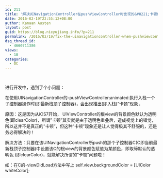 ```yaml
---
id: 211
title: '解决UINavigationController在pushViewController时出现的&#8221;卡顿&#8221;问题'
date: 2016-02-19T22:55:12+08:00
author: Kanaan Austen
layout: post
guid: https://blog.nieyujiang.info/?p=211
permalink: /2016/02/19/fix-the-uinavigationcontroller-when-pushviewcontroller-appears-caton-problem/
dsq_thread_id:
  - 4660711386
views:
  - 10
categories:
  - OC
---
```

&nbsp;
  
进行开发中，遇到了个小问题：

在使用UINavigationController的-pushViewController:animated:执行入栈一个子控制器操作时(即最新栈顶子控制器)，会出现推出(即入栈)”卡顿”现象，

原因：这是因为从iOS7开始， UIViewController的根view的背景颜色默认为透明色(即clearColor)，所谓”卡顿”其实就是由于透明色重叠后，造成视觉上的错觉，所以这并不是真正的”卡顿”，但这种”卡顿”现象还是让人觉得极其不舒服的，还是务必得解决的！

解决方法：只要在该UINavigationController所push的那个子控制器C(C即当前最新栈顶子控制器)中设置该C的根view的背景颜色赋值为某颜色，即取缔默认的透明色 (即clearColor)，就能解决所谓的”卡顿”问题啦！

如：在C的-viewDidLoad方法中写上 self.view.backgroundColor = [UIColor whiteColor];

&nbsp;